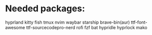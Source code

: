# Needed packages:
hyprland
kitty
fish
tmux
nvim
waybar
starship
brave-bin(aur)
ttf-font-awesome
ttf-sourcecodepro-nerd
rofi
fzf
bat
hypridle
hyprlock
mako
